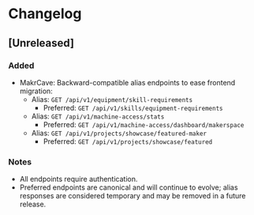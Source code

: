 # Changelog

## [Unreleased]

### Added

- MakrCave: Backward-compatible alias endpoints to ease frontend migration:
  - Alias: `GET /api/v1/equipment/skill-requirements`
    - Preferred: `GET /api/v1/skills/equipment-requirements`
  - Alias: `GET /api/v1/machine-access/stats`
    - Preferred: `GET /api/v1/machine-access/dashboard/makerspace`
  - Alias: `GET /api/v1/projects/showcase/featured-maker`
    - Preferred: `GET /api/v1/projects/showcase/featured`

### Notes

- All endpoints require authentication.
- Preferred endpoints are canonical and will continue to evolve; alias responses are considered temporary and may be removed in a future release.
